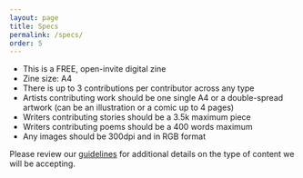 ```yaml
---
layout: page
title: Specs
permalink: /specs/
order: 5
---
```


- This is a FREE, open-invite digital zine
- Zine size: A4
- There is up to 3 contributions per contributor across any type
- Artists contributing work should be one single A4 or a double-spread artwork (can be an illustration or a comic up to 4 pages)
- Writers contributing stories should be a 3.5k maximum piece
- Writers contributing poems should be a 400 words maximum
- Any images should be 300dpi and in RGB format

Please review our [guidelines](/guidelines) for additional details on the type of content we will be accepting.